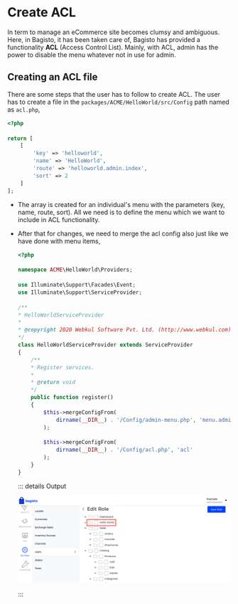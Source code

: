 # Create ACL

In term to manage an eCommerce site becomes clumsy and ambiguous. Here, in Bagisto, it has been taken care of, Bagisto has provided a functionality **ACL** (Access Control List). Mainly, with ACL, admin has the power to disable the menu whatever not in use for admin.

## Creating an ACL file

There are some steps that the user has to follow to create ACL. The user has to create a file in the `packages/ACME/HelloWorld/src/Config` path named as `acl.php`,

~~~php
<?php

return [
    [
        'key' => 'helloworld',
        'name' => 'HelloWorld',
        'route' => 'helloworld.admin.index',
        'sort' => 2
    ]
];
~~~

- The array is created for an individual's menu with the parameters (key, name, route, sort). All we need is to define the menu which we want to include in ACL functionality.

- After that for changes, we need to merge the acl config also just like we have done with menu items,

  ~~~php
  <?php

  namespace ACME\HelloWorld\Providers;

  use Illuminate\Support\Facades\Event;
  use Illuminate\Support\ServiceProvider;

  /**
  * HelloWorldServiceProvider
  *
  * @copyright 2020 Webkul Software Pvt. Ltd. (http://www.webkul.com)
  */
  class HelloWorldServiceProvider extends ServiceProvider
  {
      /**
      * Register services.
      *
      * @return void
      */
      public function register()
      {
          $this->mergeConfigFrom(
              dirname(__DIR__) . '/Config/admin-menu.php', 'menu.admin'
          );

          $this->mergeConfigFrom(
              dirname(__DIR__) . '/Config/acl.php', 'acl'
          );
      }
  }
  ~~~

  ::: details Output

    ![Admin ACL Output](../assets/images/package-development/admin-acl-output.png)

  :::